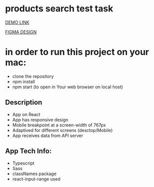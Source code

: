 # products search test task

[DEMO LINK](https://arielg0rl.github.io/products-search)

[FIGMA DESIGN](https://www.figma.com/file/plGjZ4GsnHT2OoFT0ARAXi/Test-Task?node-id=0%3A1)

# in order to run this project on your mac:

-  clone the repository
-  npm install
-  npm start (to open in Your web browser on local host)


## Description

* App on React
* App has responsive design
* Mobile breakpoint at a screen-width of 767px
* Adaptived for different screens (desctop/Mobile)
* App receives data from API server

## App Tech Info:

* Typescript
* Sass
* classNames package
* react-input-range used